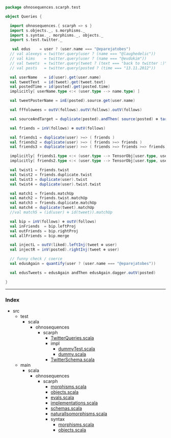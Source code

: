 
```scala
package ohnosequences.scarph.test

object Queries {

  import ohnosequences.{ scarph => s }
  import s.objects._, s.morphisms._
  import s.syntax._, morphisms._, objects._
  import s.test.twitter._

   val edus    = user ? (user.name === "@eparejatobes")
  // val alexeys = twitter.query(user ? (name === "@laughedelic"))
  // val kims    = twitter.query(user ? (name === "@evdokim"))
  // val tweets  = twitter.query(tweet ? (text === "back to twitter :)"))
  // val posts   = twitter.query(posted ? (time === "13.11.2012"))

  val userName   = id(user).get(user.name)
  val tweetText  = id(tweet).get(tweet.text)
  val postedTime = id(posted).get(posted.time)
  implicitly[ userName.type <:< (user.type --> name.type) ]

  val tweetPosterName = inE(posted).source.get(user.name)

  val fffolowees = outV(follows).outV(follows).outV(follows)

  val sourceAndTarget = duplicate(posted).andThen( source(posted) ⊗ target(posted) )

  val friends = inV(follows) ⊗ outV(follows)

  val friends1 = duplicate(user) >=> ( friends )
  val friends2 = duplicate(user) >=> ( friends >=> friends )
  val friends3 = duplicate(user) >=> ( friends >=> friends >=> friends )

  implicitly[ friends1.type <:< (user.type --> TensorObj[user.type, user.type]) ]
  implicitly[ friends2.type <:< (user.type --> TensorObj[user.type, user.type]) ]

  val twist1 = friends.twist
  val twist2 = friends.duplicate.twist
  val twist3 = duplicate(user).twist
  val twist4 = duplicate(user).twist.twist

  val match1 = friends.matchUp
  val match2 = friends.twist.matchUp
  val match3 = friends.duplicate.matchUp
  val match4 = duplicate(tweet).matchUp
  //val match5 = (id(user) ⊗ id(tweet)).matchUp

  val bip = inV(follows) ⊕ outV(follows)
  val inFriends  = bip.leftProj
  val outFriends = bip.rightProj
  val allFriends = bip.merge

  val injectL = outV(liked).leftInj(tweet ⊕ user)
  val injectR = inV(posted).rightInj(tweet ⊕ user)

  // funny check / coerce
  val edusAgain = quantify(user ? (user.name === "@eparejatobes"))

  val edusTweets = edusAgain andThen edusAgain.dagger.outV(posted)

}

```


------

### Index

+ src
  + test
    + scala
      + ohnosequences
        + scarph
          + [TwitterQueries.scala][test/scala/ohnosequences/scarph/TwitterQueries.scala]
          + impl
            + [dummyTest.scala][test/scala/ohnosequences/scarph/impl/dummyTest.scala]
            + [dummy.scala][test/scala/ohnosequences/scarph/impl/dummy.scala]
          + [TwitterSchema.scala][test/scala/ohnosequences/scarph/TwitterSchema.scala]
  + main
    + scala
      + ohnosequences
        + scarph
          + [morphisms.scala][main/scala/ohnosequences/scarph/morphisms.scala]
          + [objects.scala][main/scala/ohnosequences/scarph/objects.scala]
          + [evals.scala][main/scala/ohnosequences/scarph/evals.scala]
          + [implementations.scala][main/scala/ohnosequences/scarph/implementations.scala]
          + [schemas.scala][main/scala/ohnosequences/scarph/schemas.scala]
          + [naturalIsomorphisms.scala][main/scala/ohnosequences/scarph/naturalIsomorphisms.scala]
          + syntax
            + [morphisms.scala][main/scala/ohnosequences/scarph/syntax/morphisms.scala]
            + [objects.scala][main/scala/ohnosequences/scarph/syntax/objects.scala]

[test/scala/ohnosequences/scarph/TwitterQueries.scala]: TwitterQueries.scala.md
[test/scala/ohnosequences/scarph/impl/dummyTest.scala]: impl/dummyTest.scala.md
[test/scala/ohnosequences/scarph/impl/dummy.scala]: impl/dummy.scala.md
[test/scala/ohnosequences/scarph/TwitterSchema.scala]: TwitterSchema.scala.md
[main/scala/ohnosequences/scarph/morphisms.scala]: ../../../../main/scala/ohnosequences/scarph/morphisms.scala.md
[main/scala/ohnosequences/scarph/objects.scala]: ../../../../main/scala/ohnosequences/scarph/objects.scala.md
[main/scala/ohnosequences/scarph/evals.scala]: ../../../../main/scala/ohnosequences/scarph/evals.scala.md
[main/scala/ohnosequences/scarph/implementations.scala]: ../../../../main/scala/ohnosequences/scarph/implementations.scala.md
[main/scala/ohnosequences/scarph/schemas.scala]: ../../../../main/scala/ohnosequences/scarph/schemas.scala.md
[main/scala/ohnosequences/scarph/naturalIsomorphisms.scala]: ../../../../main/scala/ohnosequences/scarph/naturalIsomorphisms.scala.md
[main/scala/ohnosequences/scarph/syntax/morphisms.scala]: ../../../../main/scala/ohnosequences/scarph/syntax/morphisms.scala.md
[main/scala/ohnosequences/scarph/syntax/objects.scala]: ../../../../main/scala/ohnosequences/scarph/syntax/objects.scala.md